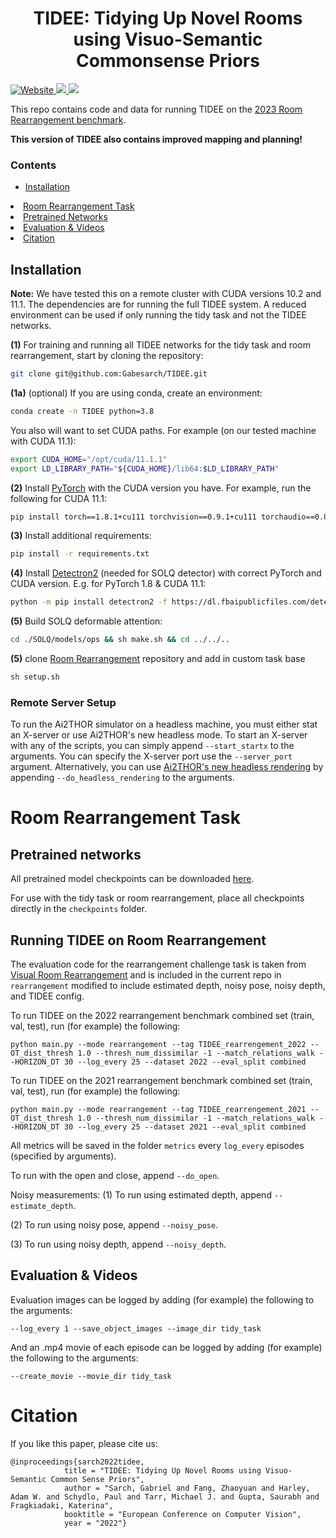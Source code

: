 <h1 align="center">
    TIDEE: Tidying Up Novel Rooms using Visuo-Semantic Commonsense Priors
</h1>

<p align="left">
<!--     <a href="//github.com/allenai/ai2thor-rearrangement/blob/main/LICENSE">
        <!-- ai2thor-rearrangement wasn't identifiable by GitHub (on the day this was added), so using the same one as ai2thor -->
<!--         <img alt="License" src="https://img.shields.io/github/license/allenai/ai2thor.svg?color=blue">
    </a> -->
    <a href="https://tidee-agent.github.io/" target="_blank">
        <img alt="Website" src="https://img.shields.io/badge/website-TIDEE-orange">
    </a>
<!--     <a href="//github.com/allenai/ai2thor-rearrangement/releases">
        <img alt="GitHub release" src="https://img.shields.io/github/release/allenai/ai2thor-rearrangement.svg">
    </a> -->
    <a href="https://arxiv.org/abs/2207.10761" target="_blank">
        <img src="https://img.shields.io/badge/arXiv-2103.16544-<COLOR>">
    </a>
<!--     <a href="//arxiv.org/abs/2103.16544" target="_blank">
        <img src="https://img.shields.io/badge/venue-CVPR 2021-blue">
    </a> -->
    <a href="https://youtu.be/wXJuVKeWZmk" target="_blank">
        <img src="https://img.shields.io/badge/video-YouTube-red">
    </a>
<!--     <a href="https://join.slack.com/t/ask-prior/shared_invite/zt-oq4z9u4i-QR3kgpeeTAymEDkNpZmCcg" target="_blank">
        <img src="https://img.shields.io/badge/questions-Ask PRIOR Slack-blue">
    </a> -->
</p>

This repo contains code and data for running TIDEE on the [2023 Room Rearrangement benchmark](https://github.com/allenai/ai2thor-rearrangement#-whats-new-in-the-2023-challenge). 

**This version of TIDEE also contains improved mapping and planning!**

### Contents
<!--
# To create the table of contents, move the [TOC] line outside of this comment
# and then run the below Python block.
[TOC]
import markdown
with open("README.md", "r") as f:
    a = markdown.markdown(f.read(), extensions=["toc"])
    print(a[:a.index("</div>") + 6])
-->
<div class="toc">
<ul>
<li><a href="#installation"> Installation </a></li>
</ul>
<li><a href="#room-rearrangement-task"> Room Rearrangement Task </a></li></ul>
<li><a href="#pretrained-networks"> Pretrained Networks</a></li>
<li><a href="#evaluation--videos"> Evaluation & Videos</a></li>
<li><a href="#citation"> Citation </a></li>
</ul>
</div>

## Installation 
**Note:** We have tested this on a remote cluster with CUDA versions 10.2 and 11.1. The dependencies are for running the full TIDEE system. A reduced environment can be used if only running the tidy task and not the TIDEE networks. 

**(1)** For training and running all TIDEE networks for the tidy task and room rearrangement, start by cloning the repository:
```bash
git clone git@github.com:Gabesarch/TIDEE.git
```
**(1a)** (optional) If you are using conda, create an environment: 
```bash
conda create -n TIDEE python=3.8
```

You also will want to set CUDA paths. For example (on our tested machine with CUDA 11.1): 
```bash
export CUDA_HOME="/opt/cuda/11.1.1"
export LD_LIBRARY_PATH="${CUDA_HOME}/lib64:$LD_LIBRARY_PATH"
```

**(2)** Install [PyTorch](https://pytorch.org/get-started/locally/) with the CUDA version you have. For example, run the following for CUDA 11.1: 
```bash
pip install torch==1.8.1+cu111 torchvision==0.9.1+cu111 torchaudio==0.8.1 -f https://download.pytorch.org/whl/torch_stable.html
```

**(3)** Install additional requirements: 
```bash
pip install -r requirements.txt
```

**(4)** Install [Detectron2](https://detectron2.readthedocs.io/en/latest/tutorials/install.html) (needed for SOLQ detector) with correct PyTorch and CUDA version. 
E.g. for PyTorch 1.8 & CUDA 11.1:
```bash
python -m pip install detectron2 -f https://dl.fbaipublicfiles.com/detectron2/wheels/cu111/torch1.8/index.html
```

**(5)** Build SOLQ deformable attention:
```bash
cd ./SOLQ/models/ops && sh make.sh && cd ../../..
```

**(5)** clone [Room Rearrangement](https://github.com/allenai/ai2thor-rearrangement#-whats-new-in-the-2023-challenge) repository and add in custom task base
```bash
sh setup.sh
```

### Remote Server Setup
To run the Ai2THOR simulator on a headless machine, you must either stat an X-server or use Ai2THOR's new headless mode. 
To start an X-server with any of the scripts, you can simply append `--start_startx` to the arguments. You can specify the X-server port use the `--server_port` argument.
Alternatively, you can use [Ai2THOR's new headless rendering](https://ai2thor.allenai.org/ithor/documentation/#headless-setup) by appending `--do_headless_rendering` to the arguments. 

# Room Rearrangement Task

## Pretrained networks
All pretrained model checkpoints can be downloaded [here](https://drive.google.com/drive/folders/1KpTL6Kp5Hk_paFXTPMtfO4H6Ur8LTGph?usp=sharing). 

For use with the tidy task or room rearrangement, place all checkpoints directly in the `checkpoints` folder. 

## Running TIDEE on Room Rearrangement 
The evaluation code for the rearrangement challenge task is taken from [Visual Room Rearrangement](https://github.com/allenai/ai2thor-rearrangement) and is included in the current repo in `rearrangement` modified to include estimated depth, noisy pose, noisy depth, and TIDEE config.

To run TIDEE on the 2022 rearrangement benchmark combined set (train, val, test), run (for example) the following: 
```
python main.py --mode rearrangement --tag TIDEE_rearrengement_2022 --OT_dist_thresh 1.0 --thresh_num_dissimilar -1 --match_relations_walk --HORIZON_DT 30 --log_every 25 --dataset 2022 --eval_split combined
```

To run TIDEE on the 2021 rearrangement benchmark combined set (train, val, test), run (for example) the following: 
```
python main.py --mode rearrangement --tag TIDEE_rearrengement_2021 --OT_dist_thresh 1.0 --thresh_num_dissimilar -1 --match_relations_walk --HORIZON_DT 30 --log_every 25 --dataset 2021 --eval_split combined
```

All metrics will be saved in the folder `metrics` every `log_every` episodes (specified by arguments). 

To run with the open and close, append `--do_open`.

Noisy measurements: 
(1) To run using estimated depth, append `--estimate_depth`.

(2) To run using noisy pose, append `--noisy_pose`.

(3) To run using noisy depth, append `--noisy_depth`.

## Evaluation & Videos
Evaluation images can be logged by adding (for example) the following to the arguments:
```
--log_every 1 --save_object_images --image_dir tidy_task
```

And an .mp4 movie of each episode can be logged by adding (for example) the following to the arguments:
```
--create_movie --movie_dir tidy_task
```

# Citation
If you like this paper, please cite us:
```
@inproceedings{sarch2022tidee,
            title = "TIDEE: Tidying Up Novel Rooms using Visuo-Semantic Common Sense Priors",
            author = "Sarch, Gabriel and Fang, Zhaoyuan and Harley, Adam W. and Schydlo, Paul and Tarr, Michael J. and Gupta, Saurabh and Fragkiadaki, Katerina", 
            booktitle = "European Conference on Computer Vision",
            year = "2022"}
```

